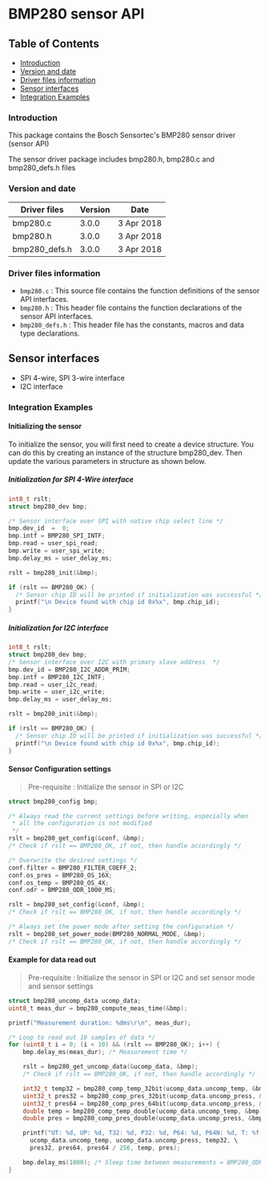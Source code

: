# BMP280 sensor API

## Table of Contents

- [Introduction](#Intro)
- [Version and date](#Ver)
- [Driver files information](#file)
- [Sensor interfaces](#interface)
- [Integration Examples](#examples)
 
### Introduction<a name = Intro></a>

This package contains the Bosch Sensortec's BMP280 sensor driver (sensor API)

The sensor driver package includes bmp280.h, bmp280.c and bmp280_defs.h files

### Version and date<a name = Ver></a>

Driver files  | Version | Date
--------------|---------|------------
bmp280.c      |  3.0.0  | 3 Apr 2018
bmp280.h      |  3.0.0  | 3 Apr 2018
bmp280_defs.h |  3.0.0  | 3 Apr 2018

### Driver files information<a name = file></a>

- `bmp280.c` : This source file contains the function definitions of the sensor API interfaces.
- `bmp280.h` : This header file contains the function declarations of the sensor API interfaces.
- `bmp280_defs.h` : This header file has the constants, macros and data type declarations.

## Sensor interfaces<a name = interface></a>

- SPI 4-wire, SPI 3-wire interface
- I2C interface

### Integration Examples<a name = examples></a>

#### Initializing the sensor

To initialize the sensor, you will first need to create a device structure.
You can do this by creating an instance of the structure bmp280_dev. 
Then update the various parameters in structure as shown below.

##### Initialization for SPI 4-Wire interface

```c
int8_t rslt;
struct bmp280_dev bmp;

/* Sensor interface over SPI with native chip select line */
bmp.dev_id  =  0;
bmp.intf = BMP280_SPI_INTF;
bmp.read = user_spi_read;
bmp.write = user_spi_write;
bmp.delay_ms = user_delay_ms;

rslt = bmp280_init(&bmp);

if (rslt == BMP280_OK) {
  /* Sensor chip ID will be printed if initialization was successful */
  printf("\n Device found with chip id 0x%x", bmp.chip_id);
}
```

##### Initialization for I2C interface

``` c
int8_t rslt;
struct bmp280_dev bmp;
/* Sensor interface over I2C with primary slave address  */
bmp.dev_id = BMP280_I2C_ADDR_PRIM;
bmp.intf = BMP280_I2C_INTF;
bmp.read = user_i2c_read;
bmp.write = user_i2c_write;
bmp.delay_ms = user_delay_ms;

rslt = bmp280_init(&bmp);

if (rslt == BMP280_OK) {
  /* Sensor chip ID will be printed if initialization was successful */
  printf("\n Device found with chip id 0x%x", bmp.chip_id);
}

```

#### Sensor Configuration settings

> Pre-requisite : Initialize the sensor in SPI or I2C

```c
struct bmp280_config bmp;

/* Always read the current settings before writing, especially when
 * all the configuration is not modified 
 */
rslt = bmp280_get_config(&conf, &bmp);
/* Check if rslt == BMP280_OK, if not, then handle accordingly */

/* Overwrite the desired settings */
conf.filter = BMP280_FILTER_COEFF_2;
conf.os_pres = BMP280_OS_16X;
conf.os_temp = BMP280_OS_4X;
conf.odr = BMP280_ODR_1000_MS;

rslt = bmp280_set_config(&conf, &bmp);
/* Check if rslt == BMP280_OK, if not, then handle accordingly */

/* Always set the power mode after setting the configuration */
rslt = bmp280_set_power_mode(BMP280_NORMAL_MODE, &bmp);
/* Check if rslt == BMP280_OK, if not, then handle accordingly */
```

#### Example for data read out

> Pre-requisite : Initialize the sensor in SPI or I2C and set sensor mode and sensor settings

```c
struct bmp280_uncomp_data ucomp_data;
uint8_t meas_dur = bmp280_compute_meas_time(&bmp);

printf("Measurement duration: %dms\r\n", meas_dur);

/* Loop to read out 10 samples of data */ 
for (uint8_t i = 0; (i < 10) && (rslt == BMP280_OK); i++) {
    bmp.delay_ms(meas_dur); /* Measurement time */

    rslt = bmp280_get_uncomp_data(&ucomp_data, &bmp);
    /* Check if rslt == BMP280_OK, if not, then handle accordingly */

    int32_t temp32 = bmp280_comp_temp_32bit(ucomp_data.uncomp_temp, &bmp);
    uint32_t pres32 = bmp280_comp_pres_32bit(ucomp_data.uncomp_press, &bmp);
    uint32_t pres64 = bmp280_comp_pres_64bit(ucomp_data.uncomp_press, &bmp);
    double temp = bmp280_comp_temp_double(ucomp_data.uncomp_temp, &bmp);
    double pres = bmp280_comp_pres_double(ucomp_data.uncomp_press, &bmp);

    printf("UT: %d, UP: %d, T32: %d, P32: %d, P64: %d, P64N: %d, T: %f, P: %f\r\n", \
      ucomp_data.uncomp_temp, ucomp_data.uncomp_press, temp32, \
      pres32, pres64, pres64 / 256, temp, pres);

    bmp.delay_ms(1000); /* Sleep time between measurements = BMP280_ODR_1000_MS */
}
```
